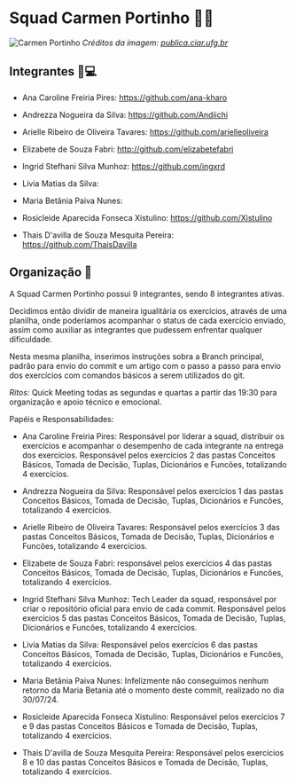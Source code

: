 # Squad Carmen Portinho 📐🌳 
![Carmen Portinho](https://publica.ciar.ufg.br/ebooks/ebook-cientistas-brasileiras/imagens/cap02.png)
*Créditos da imagem: [publica.ciar.ufg.br](https://publica.ciar.ufg.br/ebooks/ebook-cientistas-brasileiras/02.html)*


## Integrantes 👩💻  
- Ana Caroline Freiria Pires: https://github.com/ana-kharo

- Andrezza Nogueira da Silva: https://github.com/Andiichi

- Arielle Ribeiro de Oliveira Tavares: https://github.com/arielleoliveira

- Elizabete de Souza Fabri: http://github.com/elizabetefabri

- Ingrid Stefhani Silva Munhoz: https://github.com/ingxrd

- Livia Matias da Silva: 

- Maria Betânia Paiva Nunes: 

- Rosicleide Aparecida Fonseca Xistulino: https://github.com/Xistulino

- Thais D'avilla de Souza Mesquita Pereira: https://github.com/ThaisDavilla

## Organização 📂
A Squad Carmen Portinho possui 9 integrantes, sendo 8 integrantes ativas.

Decidimos então dividir de maneira igualitária os exercícios, através de uma planilha, onde poderíamos acompanhar o status de cada exercício enviado, assim como auxiliar as integrantes que pudessem enfrentar qualquer dificuldade.

Nesta mesma planilha, inserimos instruções sobra a Branch principal, padrão para envio do commit e um artigo com o passo a passo para envio dos exercícios com comandos básicos a serem utilizados do git.

*Ritos:* Quick Meeting todas as segundas e quartas a partir das 19:30 para organização e apoio técnico e emocional.

Papéis e Responsabilidades:

- Ana Caroline Freiria Pires: Responsável por liderar a squad, distribuir os exercícios e acompanhar o desempenho de cada integrante na entrega dos exercícios. Responsável pelos exercícios 2 das pastas Conceitos Básicos, Tomada de Decisão, Tuplas, Dicionários e Funcões, totalizando 4 exercícios.

- Andrezza Nogueira da Silva: Responsável pelos exercícios 1 das pastas Conceitos Básicos, Tomada de Decisão, Tuplas, Dicionários e Funcões, totalizando 4 exercícios.

- Arielle Ribeiro de Oliveira Tavares: Responsável pelos exercícios 3 das pastas Conceitos Básicos, Tomada de Decisão, Tuplas, Dicionários e Funcões, totalizando 4 exercícios.

- Elizabete de Souza Fabri: responsável pelos exercícios 4 das pastas Conceitos Básicos, Tomada de Decisão, Tuplas, Dicionários e Funcões, totalizando 4 exercícios.

- Ingrid Stefhani Silva Munhoz: Tech Leader da squad, responsável por criar o repositório oficial para envio de cada commit. Responsável pelos exercícios 5 das pastas Conceitos Básicos, Tomada de Decisão, Tuplas, Dicionários e Funcões, totalizando 4 exercícios.

- Livia Matias da Silva: Responsável pelos exercícios 6 das pastas Conceitos Básicos, Tomada de Decisão, Tuplas, Dicionários e Funcões, totalizando 4 exercícios.

- Maria Betânia Paiva Nunes: Infelizmente não conseguimos nenhum retorno da Maria Betania até o momento deste commit, realizado no dia 30/07/24.

- Rosicleide Aparecida Fonseca Xistulino: Responsável pelos exercícios 7 e 9 das pastas Conceitos Básicos e Tomada de Decisão, Tuplas, totalizando 4 exercícios.

- Thais D'avilla de Souza Mesquita Pereira: Responsável pelos exercícios 8 e 10 das pastas Conceitos Básicos e Tomada de Decisão, Tuplas, totalizando 4 exercícios.
